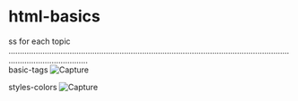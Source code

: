# html-basics
ss for each topic  
...............................................................................................................................................................  
basic-tags
![Capture](https://user-images.githubusercontent.com/113228161/212984222-492db860-949b-4475-ae5d-ccbdede8f6b0.PNG)

styles-colors
![Capture](https://user-images.githubusercontent.com/113228161/213098047-c36f0d27-31e1-4ab9-bfa0-ebb853c72214.PNG)
